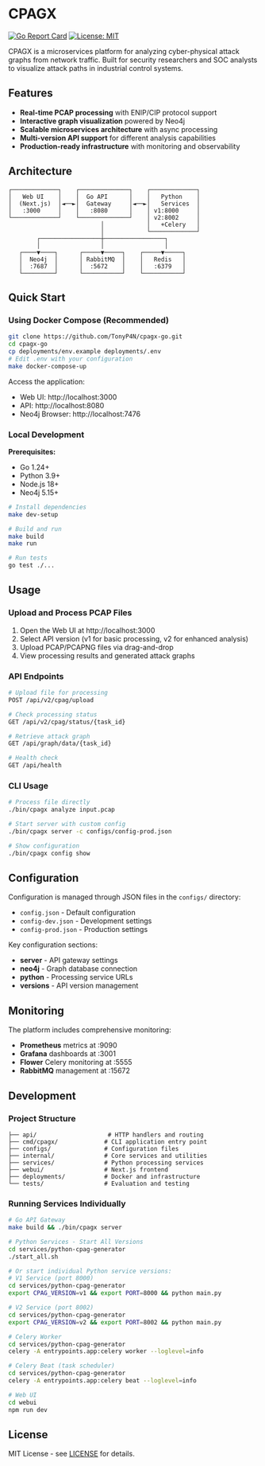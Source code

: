 # CPAGX

[![Go Report Card](https://goreportcard.com/badge/github.com/TonyP4N/cpagx-go)](https://goreportcard.com/report/github.com/TonyP4N/cpagx-go)
[![License: MIT](https://img.shields.io/badge/License-MIT-yellow.svg)](https://opensource.org/licenses/MIT)

CPAGX is a microservices platform for analyzing cyber-physical attack graphs from network traffic. Built for security researchers and SOC analysts to visualize attack paths in industrial control systems.

## Features

- **Real-time PCAP processing** with ENIP/CIP protocol support
- **Interactive graph visualization** powered by Neo4j
- **Scalable microservices architecture** with async processing
- **Multi-version API support** for different analysis capabilities
- **Production-ready infrastructure** with monitoring and observability

## Architecture

```
┌─────────────┐    ┌──────────────┐    ┌─────────────┐
│   Web UI    │    │  Go API      │    │   Python    │
│  (Next.js)  │◄──►│  Gateway     │◄──►│   Services  │
│   :3000     │    │   :8080      │    │ v1:8000     │
└─────────────┘    └──────────────┘    │ v2:8002     │
                          │            │   +Celery   │
                          │            └─────────────┘
        ┌─────────────────┼─────────────────┐
        │                 │                 │
   ┌────▼────┐      ┌─────▼─────┐    ┌─────▼─────┐
   │  Neo4j  │      │ RabbitMQ  │    │   Redis   │
   │  :7687  │      │  :5672    │    │   :6379   │
   └─────────┘      └───────────┘    └───────────┘
```

## Quick Start

### Using Docker Compose (Recommended)

```bash
git clone https://github.com/TonyP4N/cpagx-go.git
cd cpagx-go
cp deployments/env.example deployments/.env
# Edit .env with your configuration
make docker-compose-up
```

Access the application:
- Web UI: http://localhost:3000
- API: http://localhost:8080
- Neo4j Browser: http://localhost:7476

### Local Development

**Prerequisites:**
- Go 1.24+
- Python 3.9+
- Node.js 18+
- Neo4j 5.15+

```bash
# Install dependencies
make dev-setup

# Build and run
make build
make run

# Run tests
go test ./...
```

## Usage

### Upload and Process PCAP Files

1. Open the Web UI at http://localhost:3000
2. Select API version (v1 for basic processing, v2 for enhanced analysis)
3. Upload PCAP/PCAPNG files via drag-and-drop
4. View processing results and generated attack graphs

### API Endpoints

```bash
# Upload file for processing
POST /api/v2/cpag/upload

# Check processing status
GET /api/v2/cpag/status/{task_id}

# Retrieve attack graph
GET /api/graph/data/{task_id}

# Health check
GET /api/health
```

### CLI Usage

```bash
# Process file directly
./bin/cpagx analyze input.pcap

# Start server with custom config
./bin/cpagx server -c configs/config-prod.json

# Show configuration
./bin/cpagx config show
```

## Configuration

Configuration is managed through JSON files in the `configs/` directory:

- `config.json` - Default configuration
- `config-dev.json` - Development settings  
- `config-prod.json` - Production settings

Key configuration sections:
- **server** - API gateway settings
- **neo4j** - Graph database connection
- **python** - Processing service URLs
- **versions** - API version management

## Monitoring

The platform includes comprehensive monitoring:

- **Prometheus** metrics at :9090
- **Grafana** dashboards at :3001
- **Flower** Celery monitoring at :5555
- **RabbitMQ** management at :15672

## Development

### Project Structure

```
├── api/                    # HTTP handlers and routing
├── cmd/cpagx/             # CLI application entry point
├── configs/               # Configuration files
├── internal/              # Core services and utilities
├── services/              # Python processing services
├── webui/                 # Next.js frontend
├── deployments/           # Docker and infrastructure
└── tests/                 # Evaluation and testing
```

### Running Services Individually

```bash
# Go API Gateway
make build && ./bin/cpagx server

# Python Services - Start All Versions
cd services/python-cpag-generator
./start_all.sh

# Or start individual Python service versions:
# V1 Service (port 8000)
cd services/python-cpag-generator
export CPAG_VERSION=v1 && export PORT=8000 && python main.py

# V2 Service (port 8002)
cd services/python-cpag-generator
export CPAG_VERSION=v2 && export PORT=8002 && python main.py

# Celery Worker
cd services/python-cpag-generator
celery -A entrypoints.app:celery worker --loglevel=info

# Celery Beat (task scheduler)
cd services/python-cpag-generator
celery -A entrypoints.app:celery beat --loglevel=info

# Web UI
cd webui
npm run dev
```

## License

MIT License - see [LICENSE](LICENSE) for details.